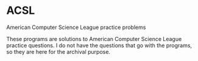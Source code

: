 # ACSL
American Computer Science League practice problems

These programs are solutions to American Computer Science League practice questions. I do not have the questions that go with the programs, so they are here for the archival purpose.


